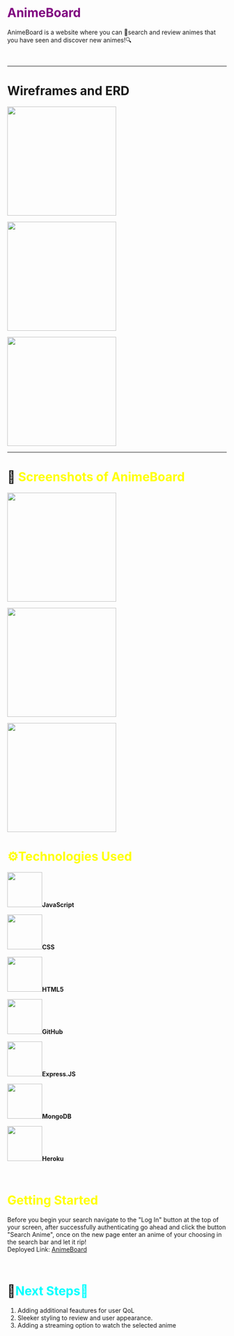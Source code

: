 
<h1><span style="color:purple">AnimeBoard</h1>
<p>AnimeBoard is a website where you can 🔎search and review animes that you have seen and discover new animes!🔍</p>
<br>
<hr>
<h1>Wireframes and ERD</h1>
<img src="https://i.imgur.com/HDSW8S2.png" style="width:250px" style="height:250px"><br>

<img src="https://i.imgur.com/PSucv0N.png" style="width:250px" style="height:250px"><br>

<img src="https://i.imgur.com/YqYPHHZ.png" style="width:250px" style="height:250px">
<br>
<hr>
<h1>📸 <span style="color:yellow">Screenshots of AnimeBoard</h1>
<div>
<img src="https://i.imgur.com/RSkL2Il.png" style="width:250px" style="height:250px"><br>

<img src="https://i.imgur.com/700Sthd.png" style="width:250px" style="height:250px"><br>

<img src="https://i.imgur.com/deqOFuN.png" style="width:250px" style="height:250px">
<br>
</div>
<h1><span style="color:yellow">⚙️Technologies Used</h1>


<img src="https://i.imgur.com/fA0yelG.png" style="width:80px" style="height:80px"><b>JavaScript</b><br>

<img src="https://i.imgur.com/lxjGmur.png" style="width:80px" style="height:80px"><b>CSS</b><br>

<img src="https://i.imgur.com/V1IYuBW.png" style="width:80px" style="height:80px"><b>HTML5</b><br>

<img src="https://i.imgur.com/uz37Plp.png" style="width:80px" style="height:80px"><b>GitHub</b><br>

<img src="https://i.imgur.com/KvrS0L4.png" style="width:80px" style="height:80px"><b>Express.JS</b><br>

<img src="https://i.imgur.com/I7t25UC.png" style="width:80px" style="height:80px"><b>MongoDB</b><br>

<img src="https://i.imgur.com/x84T4qn.jpg" style="width:80px" style="height:80px"><b>Heroku</b><br>

<br>
<h1><span style="color:yellow">Getting Started</h1>


Before you begin your search navigate to the "Log In" button at the top of your screen, after successfully authenticating go ahead and click the button "Search Anime", once on the new page enter an anime of your choosing in the search bar and let it rip!
<br>
Deployed Link: [AnimeBoard](https://animeboard.herokuapp.com/animes/)

<br>
<h1>🧊<span style="color:cyan">Next Steps🧊</h1>
<ol>
<li>Adding additional feautures for user QoL</li>
<li>Sleeker styling to review and user appearance.</li>
<li>Adding a streaming option to watch the selected anime</li>
</ol>

